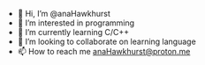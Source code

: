 - 👋 Hi, I’m @anaHawkhurst
- 👀 I’m interested in programming
- 🌱 I’m currently learning C/C++
- 💞️ I’m looking to collaborate on learning language
- 📫 How to reach me  anaHawkhurst@proton.me

